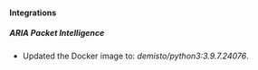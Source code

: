 #### Integrations
##### ARIA Packet Intelligence
- Updated the Docker image to: *demisto/python3:3.9.7.24076*.
